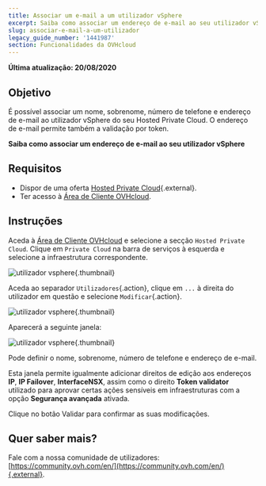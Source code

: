 ```yaml
---
title: Associar um e-mail a um utilizador vSphere
excerpt: Saiba como associar um endereço de e-mail ao seu utilizador vSphere
slug: associar-e-mail-a-um-utilizador
legacy_guide_number: '1441987'
section: Funcionalidades da OVHcloud
---
```


**Última atualização: 20/08/2020**

## Objetivo

É possível associar um nome, sobrenome, número de telefone e endereço de e-mail ao utilizador vSphere do seu Hosted Private Cloud. O endereço de e-mail permite também a validação por token.

**Saiba como associar um endereço de e-mail ao seu utilizador vSphere**

## Requisitos

- Dispor de uma oferta [Hosted Private Cloud](https://www.ovhcloud.com/pt/enterprise/products/hosted-private-cloud/){.external}.
- Ter acesso à [Área de Cliente OVHcloud](https://www.ovh.com/auth/?action=gotomanager).

## Instruções

Aceda à [Área de Cliente OVHcloud](https://www.ovh.com/auth/?action=gotomanager) e selecione a secção `Hosted Private Cloud`. Clique em `Private Cloud` na barra de serviços à esquerda e selecione a infraestrutura correspondente.

![utilizador vsphere](images/addMailOnUser01.png){.thumbnail}

Aceda ao separador `Utilizadores`{.action}, clique em `...` à direita do utilizador em questão e selecione `Modificar`{.action}. 

![utilizador vsphere](images/addMailOnUser02.png){.thumbnail}

Aparecerá a seguinte janela:

![utilizador vsphere](images/addMailOnUser03.png){.thumbnail}

Pode definir o nome, sobrenome, número de telefone e endereço de e-mail.

Esta janela permite igualmente adicionar direitos de edição aos endereços **IP**, **IP Failover**, **InterfaceNSX**, assim como o direito **Token validator** utilizado para aprovar certas ações sensíveis em infraestruturas com a opção **Segurança avançada** ativada.

Clique no botão Validar para confirmar as suas modificações.

## Quer saber mais?

Fale com a nossa comunidade de utilizadores: [https://community.ovh.com/en/](https://community.ovh.com/en/){.external}.
